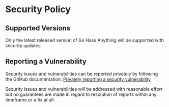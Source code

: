 # Security Policy

## Supported Versions

Only the latest released version of Go Hass Anything will be supported with security updates.

## Reporting a Vulnerability

Security issues and vulnerabilities can be reported privately by following the GitHub documentation: [Privately reporting a security vulnerability](https://docs.github.com/en/code-security/security-advisories/guidance-on-reporting-and-writing-information-about-vulnerabilities/privately-reporting-a-security-vulnerability#privately-reporting-a-security-vulnerability)

Security issues and vulnerabilities will be addressed with reasonable effort but no guarantees are made in regard to resolution of reports within any timeframe or a fix at all.
